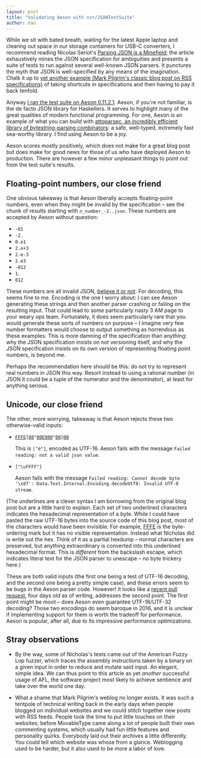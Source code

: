 ```yaml
---
layout: post
title: "Validating Aeson with nst/JSONTestSuite"
author: hao
---
```


While we sit with bated breath, waiting for the latest Apple laptop
and clearing out space in our storage containers for USB-C converters,
I recommend reading Nicolas
Seriot's
[Parsing JSON is a Minefield](http://seriot.ch/parsing_json.html); the
article exhaustively mines the JSON specification for ambiguities and
presents a suite of tests to run against several well-known JSON
parsers. It punctures the myth that JSON is well-specified by any
means of the imagination. Chalk it up
to
[yet another example (Mark Pilgrim's classic blog post on RSS specifications)](https://web.archive.org/web/20110718035220/http://diveintomark.org/archives/2004/02/04/incompatible-rss) of
taking shortcuts in specifications and then having to pay it back
tenfold.

Anyway
[I ran the test suite on Aeson 0.11.2.1](http://hao.codes/static/json-test-suite/parsing.html).
Aeson, if you're not familiar, is the de facto JSON library for
Haskellers. It serves to highlight many of the great qualities of
modern functional programming. For one, Aeson is an example of what
you can build
with
[attoparsec, an incredibly efficient library of bytestring-parsing combinators][2]:
a safe, well-typed, extremely fast sea-worthy library. I find using
Aeson to be a joy.

[1]: http://www.serpentine.com/blog/2014/01/09/new-year-new-library-releases-new-levels-of-speed/
[2]: https://hackage.haskell.org/package/attoparsec

Aeson scores mostly positively, which does not make for a great blog
post but does make for good news for those of us who have deployed
Aeson to production. There are however a few minor unpleasant things
to point out from the test suite's results.

## Floating-point numbers, our close friend

One obvious takeaway is that Aeson liberally accepts floating-point
numbers, even when they might be invalid by the specification – see
the chunk of results starting with `n_number_-2..json`. These numbers
are accepted by Aeson without question:

* `-01`
* `-2.`
* `0.e1`
* `2.e+3`
* `2.e-3`
* `2.e3`
* `-012`
* `1.`
* `012`

These numbers are all invalid JSON, [believe it or not][b]. For
decoding, this seems fine to me. Encoding is the one I worry about: I
can see Aeson generating these strings and then another parser
crashing or failing on the resulting input. That could lead to some
particularly nasty 3 AM page to your weary ops team. Fortunately, it
does seem particularly rare that you would generate these sorts of
numbers on purpose – I imagine very few number formatters would choose
to output something as horrendous as these examples. This is more
damning of the specification than anything: why the JSON specification
insists on not versioning itself, and why the JSON specification
insists on its own version of representing floating point numbers, is
beyond me.

Perhaps the recommendation here should be this: do not try to
represent real numbers in JSON this way. Resort instead to using a
rational number (in JSON it could be a tuple of the numerator and the
denominator), at least for anything serious.

[b]: http://seriot.ch/parsing_json.html#22

## Unicode, our close friend

The other, more worrying, takeaway is that Aeson rejects these two
otherwise-valid inputs:

* <code><u>FFFE</u>[<u>00</u>"<u>00E900</u>"<u>00</u>]<u>00</u></code>

  This is `["é"]`, encoded as UTF-16. Aeson fails with the message <code>Failed reading: not a valid json value</code>.

* <code>["\uFFFF"]</code>

  Aeson fails with the message <code>Failed reading: Cannot decode byte '\\x8f': Data.Text.Internal.Encoding.decodeUtf8: Invalid UTF-8 stream</code>.

(The underlines are a clever syntax I am borrowing from the original
blog post but are a little hard to explain. Each set of two underlined
characters indicates the hexadecimal representation of a byte. While I
could have pasted the raw UTF-16 bytes into the source code of this
blog post, most of the characters would have been invisible. For
example, <u>FFFE</u> is the byte-ordering mark but it has no visible
representation. Instead what Nicholas did is write out the hex. Think
of it as a partial hexdump – normal characters are preserved, but
anything extraordinary is converted into this underlined hexadecimal
format. This is _different_ from the backslash escape, which indicates
literal text for the JSON parser to unescape – no byte trickery here.)

These are both valid inputs (the first one being a test of UTF-16
decoding, and the second one being a pretty simple case), and these
errors seem to be bugs in the Aeson parser code. However! It looks
like
a [recent pull request](https://github.com/bos/aeson/pull/477/files),
four days old as of writing, addresses the second point. The first
point might be moot – does Aeson even guarantee UTF-16/UTF-32
decoding? Those two encodings do seem baroque in 2016, and it is
unclear if implementing support for them is worth the tradeoff for
performance. Aeson is popular, after all, due to its impressive
performance optimizations.

## Stray observations

* By the way, some of Nicholas's tests came out of the American Fuzzy
  Lop fuzzer, which traces the assembly instructions taken by a binary
  on a given input in order to reduce and mutate said input. An
  elegant, simple idea. We can thus point to this article as yet
  _another_ successful usage of AFL, the software project most likely
  to achieve sentience and take over the world one day.

* What a shame that Mark Pilgrim's weblog no longer exists. It was
  such a tentpole of technical writing back in the early days when
  people blogged on individual websites and we could stitch together
  new posts with RSS feeds. People took the time to put little touches
  on their websites; before MovableType came along a lot of people
  built their own commenting systems, which usually had fun little
  features and personality quirks. Everybody laid out their archives a
  little differently. You could tell which website was whose from a
  glance. Weblogging used to be harder, but it also used to be more a
  labor of love.
